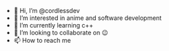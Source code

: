 - 👋 Hi, I’m @cordlessdev
- 👀 I’m interested in anime and software development
- 🌱 I’m currently learning c++
- 💞️ I’m looking to collaborate on :wink:
- 📫 How to reach me 

<!---
cordlessdev/cordlessdev is a ✨ special ✨ repository because its `README.md` (this file) appears on your GitHub profile.
You can click the Preview link to take a look at your changes.
--->
